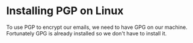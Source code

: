Installing PGP on Linux
========================

To use PGP to encrypt our emails, we need to have GPG on our machine. Fortunately GPG is already installed so we don't have to install it.

